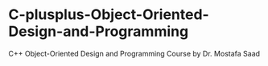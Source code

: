 # C-plusplus-Object-Oriented-Design-and-Programming
C++ Object-Oriented Design and Programming Course by Dr. Mostafa Saad
